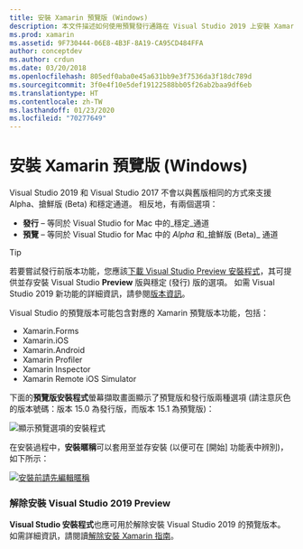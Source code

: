 ```yaml
---
title: 安裝 Xamarin 預覽版 (Windows)
description: 本文件描述如何使用預覽發行通路在 Visual Studio 2019 上安裝 Xamarin 的預覽版本。
ms.prod: xamarin
ms.assetid: 9F730444-06E8-4B3F-8A19-CA95CD484FFA
author: conceptdev
ms.author: crdun
ms.date: 03/20/2018
ms.openlocfilehash: 805edf0aba0e45a631bb9e3f7536da3f18dc789d
ms.sourcegitcommit: 3f0e4f10e5def19122588bb05f26ab2baa9df6eb
ms.translationtype: HT
ms.contentlocale: zh-TW
ms.lasthandoff: 01/23/2020
ms.locfileid: "70277649"
---
```

# <a name="installing-xamarin-preview-on-windows"></a>安裝 Xamarin 預覽版 (Windows)

Visual Studio 2019 和 Visual Studio 2017 不會以與舊版相同的方式來支援 Alpha、搶鮮版 (Beta) 和穩定通道。 相反地，有兩個選項：

- **發行** – 等同於 Visual Studio for Mac 中的_穩定_通道
- **預覽** – 等同於 Visual Studio for Mac 中的 _Alpha_ 和_搶鮮版 (Beta)_ 通道

> [!TIP]
> 若要嘗試發行前版本功能，您應該[下載 Visual Studio Preview 安裝程式](https://visualstudio.microsoft.com/vs/preview/)，其可提供並存安裝 Visual Studio **Preview** 版與穩定 (發行) 版的選項。 如需 Visual Studio 2019 新功能的詳細資訊，請參閱[版本資訊](https://docs.microsoft.com/visualstudio/releases/2019/release-notes)。

Visual Studio 的預覽版本可能包含對應的 Xamarin 預覽版本功能，包括：

- Xamarin.Forms
- Xamarin.iOS
- Xamarin.Android
- Xamarin Profiler
- Xamarin Inspector
- Xamarin Remote iOS Simulator

下面的**預覽版安裝程式**螢幕擷取畫面顯示了預覽版和發行版兩種選項 (請注意灰色的版本號碼：版本 15.0 為發行版，而版本 15.1 為預覽版)：

![顯示預覽選項的安裝程式](windows-images/vs2017-installer.jpg)

在安裝過程中，**安裝暱稱**可以套用至並存安裝 (以便可在 [開始] 功能表中辨別)，如下所示：

[![安裝前請先編輯暱稱](windows-images/vs2017-nickname-sml.png "安裝前請先編輯暱稱")](windows-images/vs2017-nickname.png#lightbox)

### <a name="uninstalling-visual-studio-2019-preview"></a>解除安裝 Visual Studio 2019 Preview

**Visual Studio 安裝程式**也應可用於解除安裝 Visual Studio 2019 的預覽版本。 如需詳細資訊，請閱讀[解除安裝 Xamarin 指南](uninstalling-xamarin.md#uninstallvs2017)。
